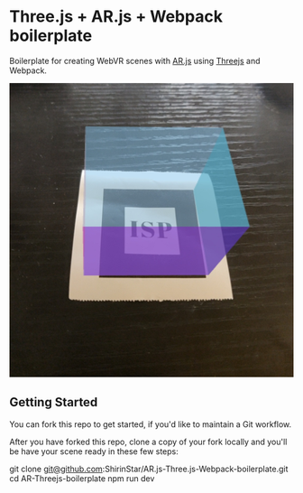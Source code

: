 # Three.js + AR.js + Webpack boilerplate

Boilerplate for creating WebVR scenes with [AR.js](https://ar-js-org.github.io/AR.js-Docs/) using [Threejs](https://threejs.org/) and Webpack. 

   ![Example](/AR-Threejs-boilerplate/static/image.jpg)
   
 ## Getting Started
You can fork this repo to get started, if you'd like to maintain a Git workflow. 

After you have forked this repo, clone a copy of your fork locally and you'll be have your scene ready in these few steps:

git clone git@github.com:ShirinStar/AR.js-Three.js-Webpack-boilerplate.git
cd AR-Threejs-boilerplate
npm run dev
